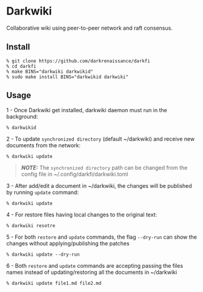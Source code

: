 # Darkwiki

Collaborative wiki using peer-to-peer network and raft consensus.

## Install

```shell
% git clone https://github.com/darkrenaissance/darkfi
% cd darkfi
% make BINS="darkwiki darkwikid"
% sudo make install BINS="darkwikid darkwiki"
```

## Usage

1 - Once Darkwiki get installed, darkwiki daemon must run in the background:

```shell
% darkwikid
```

2 - To update `synchronized directory` (default ~/darkwiki) and receive new documents from the network:

```shell
% darkwiki update
```

> **_NOTE:_**  The `synchronized directory` path can be changed from the config file in ~/.config/darkfi/darkwiki.toml

3 - After add/edit a document in ~/darkwiki, the changes will be published by running
  `update` command:

```shell
% darkwiki update
```

4 - For restore files having local changes to the original text: 

```shell
% darkwiki resotre
```

5 - For both `restore` and `update` commands, the flag `--dry-run` can show the changes without applying/publishing the patches

```shell
% darkwiki update --dry-run
```

6 - Both `restore` and `update` commands are accepting passing the files names instead of updating/restoring all the documents in ~/darkwiki

```shell
% darkwiki update file1.md file2.md 
```



